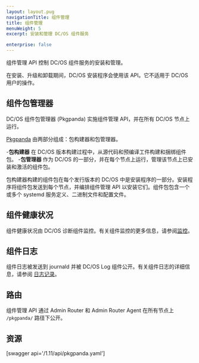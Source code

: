 ```yaml
---
layout: layout.pug
navigationTitle: 组件管理
title: 组件管理
menuWeight: 5
excerpt: 安装和管理 DC/OS 组件服务

enterprise: false
---
```


组件管理 API 控制 DC/OS 组件服务的安装和管理。

在安装、升级和卸载期间，DC/OS 安装程序会使用该 API。它不适用于 DC/OS 用户的操作。

## 组件包管理器

DC/OS 组件包管理器 (Pkgpanda) 实施组件管理 API，并在所有 DC/OS 节点上运行。

[Pkgpanda](https://github.com/dcos/dcos/tree/master/pkgpanda) 由两部分组成：包构建器和包管理器。

-**包构建器** 在 DC/OS 版本构建过程中，从源代码和预编译工件构建和捆绑组件包。
-**包管理器** 作为 DC/OS 的一部分，并在每个节点上运行，管理该节点上已安装和激活的组件包。

包构建器构建的组件包在每个发行版本的 DC/OS 中是安装程序的一部分。安装程序将组件包发送到每个节点，并编排组件管理 API 以安装它们。组件包包含一个或多个 systemd 服务定义、二进制文件和配置文件。


## 组件健康状况

组件健康状况由 DC/OS 诊断组件监控。有关组件监控的更多信息，请参阅[监控](/1.11/monitoring/)。


## 组件日志

组件日志被发送到 journald 并被 DC/OS Log 组件公开。有关组件日志的详细信息，请参阅 [日志记录](/1.11/monitoring/logging/)。


## 路由

组件管理 API 通过 Admin Router 和 Admin Router Agent 在所有节点上 `/pkgpanda/` 路径下公开。


## 资源

[swagger api='/1.11/api/pkgpanda.yaml']
